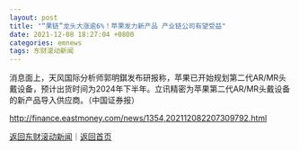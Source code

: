 ```yaml
---
layout: post
title: "“果链”龙头大涨逾6%！苹果发力新产品 产业链公司有望受益"
date: 2021-12-08 18:27:04 +0800
categories: emnews
tags: 东财滚动新闻
---
```


消息面上，天风国际分析师郭明錤发布研报称，苹果已开始规划第二代AR/MR头戴设备，预计出货时间为2024年下半年。立讯精密为苹果第二代AR/MR头戴设备的新产品导入供应商。（中国证券报）

<http://finance.eastmoney.com/news/1354,202112082207309792.html>

[返回东财滚动新闻](//finews.withounder.com/emnews/)｜[返回首页](//finews.withounder.com/)